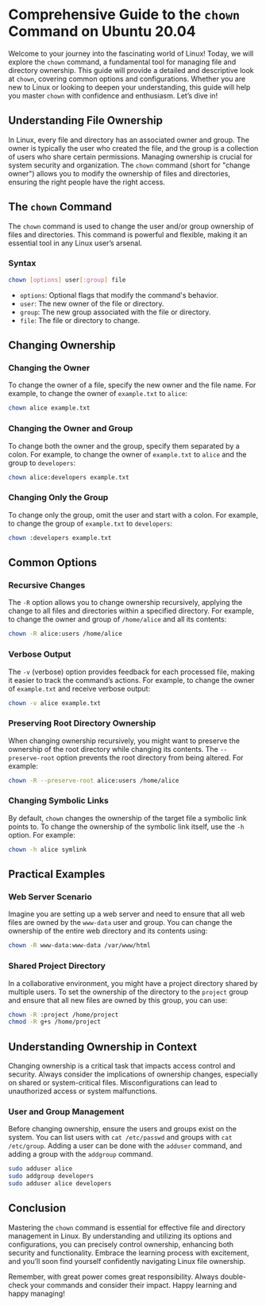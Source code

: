 # Comprehensive Guide to the `chown` Command on Ubuntu 20.04

Welcome to your journey into the fascinating world of Linux! Today, we will explore the `chown` command, a fundamental tool for managing file and directory ownership. This guide will provide a detailed and descriptive look at `chown`, covering common options and configurations. Whether you are new to Linux or looking to deepen your understanding, this guide will help you master `chown` with confidence and enthusiasm. Let’s dive in!

## Understanding File Ownership

In Linux, every file and directory has an associated owner and group. The owner is typically the user who created the file, and the group is a collection of users who share certain permissions. Managing ownership is crucial for system security and organization. The `chown` command (short for "change owner") allows you to modify the ownership of files and directories, ensuring the right people have the right access.

## The `chown` Command

The `chown` command is used to change the user and/or group ownership of files and directories. This command is powerful and flexible, making it an essential tool in any Linux user’s arsenal.

### Syntax

```bash
chown [options] user[:group] file
```

- `options`: Optional flags that modify the command's behavior.
- `user`: The new owner of the file or directory.
- `group`: The new group associated with the file or directory.
- `file`: The file or directory to change.

## Changing Ownership

### Changing the Owner

To change the owner of a file, specify the new owner and the file name. For example, to change the owner of `example.txt` to `alice`:

```bash
chown alice example.txt
```

### Changing the Owner and Group

To change both the owner and the group, specify them separated by a colon. For example, to change the owner of `example.txt` to `alice` and the group to `developers`:

```bash
chown alice:developers example.txt
```

### Changing Only the Group

To change only the group, omit the user and start with a colon. For example, to change the group of `example.txt` to `developers`:

```bash
chown :developers example.txt
```

## Common Options

### Recursive Changes

The `-R` option allows you to change ownership recursively, applying the change to all files and directories within a specified directory. For example, to change the owner and group of `/home/alice` and all its contents:

```bash
chown -R alice:users /home/alice
```

### Verbose Output

The `-v` (verbose) option provides feedback for each processed file, making it easier to track the command’s actions. For example, to change the owner of `example.txt` and receive verbose output:

```bash
chown -v alice example.txt
```

### Preserving Root Directory Ownership

When changing ownership recursively, you might want to preserve the ownership of the root directory while changing its contents. The `--preserve-root` option prevents the root directory from being altered. For example:

```bash
chown -R --preserve-root alice:users /home/alice
```

### Changing Symbolic Links

By default, `chown` changes the ownership of the target file a symbolic link points to. To change the ownership of the symbolic link itself, use the `-h` option. For example:

```bash
chown -h alice symlink
```

## Practical Examples

### Web Server Scenario

Imagine you are setting up a web server and need to ensure that all web files are owned by the `www-data` user and group. You can change the ownership of the entire web directory and its contents using:

```bash
chown -R www-data:www-data /var/www/html
```

### Shared Project Directory

In a collaborative environment, you might have a project directory shared by multiple users. To set the ownership of the directory to the `project` group and ensure that all new files are owned by this group, you can use:

```bash
chown -R :project /home/project
chmod -R g+s /home/project
```

## Understanding Ownership in Context

Changing ownership is a critical task that impacts access control and security. Always consider the implications of ownership changes, especially on shared or system-critical files. Misconfigurations can lead to unauthorized access or system malfunctions.

### User and Group Management

Before changing ownership, ensure the users and groups exist on the system. You can list users with `cat /etc/passwd` and groups with `cat /etc/group`. Adding a user can be done with the `adduser` command, and adding a group with the `addgroup` command.

```bash
sudo adduser alice
sudo addgroup developers
sudo adduser alice developers
```

## Conclusion

Mastering the `chown` command is essential for effective file and directory management in Linux. By understanding and utilizing its options and configurations, you can precisely control ownership, enhancing both security and functionality. Embrace the learning process with excitement, and you’ll soon find yourself confidently navigating Linux file ownership.

Remember, with great power comes great responsibility. Always double-check your commands and consider their impact. Happy learning and happy managing!